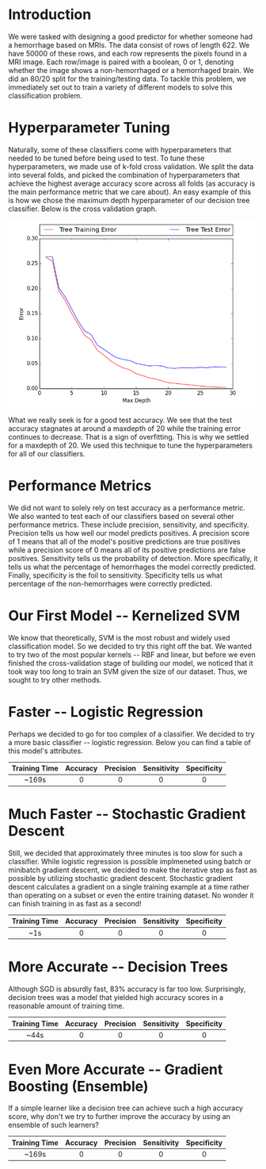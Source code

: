 # Introduction
We were tasked with designing a good predictor for whether someone had a hemorrhage based on MRIs. The data consist of rows of length 622. We have 50000 of these rows, and each row represents the pixels found in a MRI image. Each row/image is paired with a boolean, 0 or 1, denoting whether the image shows a non-hemorrhaged or a hemorrhaged brain. We did an 80/20 split for the training/testing data. To tackle this problem, we immediately set out to train a variety of different models to solve this classification problem.

# Hyperparameter Tuning
Naturally, some of these classifiers come with hyperparameters that needed to be tuned before being used to test. To tune these hyperparameters, we made use of k-fold cross validation. We split the data into several folds, and picked the combination of hyperparameters that achieve the highest average accuracy score across all folds (as accuracy is the main performance metric that we care about). An easy example of this is how we chose the maximum depth hyperparameter of our decision tree classifier. Below is the cross validation graph.

![alt test](https://github.com/peterkim95/Hemorrhage-Predictor-from-MRIs/blob/master/dectree.png)

What we really seek is for a good test accuracy. We see that the test accuracy stagnates at around a maxdepth of 20 while the training error continues to decrease. That is a sign of overfitting. This is why we settled for a maxdepth of 20. We used this technique to tune the hyperparameters for all of our classifiers.

# Performance Metrics
We did not want to solely rely on test accuracy as a performance metric. We also wanted to test each of our classifiers based on several other performance metrics. These include precision, sensitivity, and specificity. Precision tells us how well our model predicts positives. A precision score of 1 means that all of the model's positive predictions are true positives while a precision score of 0 means all of its positive predictions are false positives. Sensitivity tells us the probability of detection. More specifically, it tells us what the percentage of hemorrhages the model correctly predicted. Finally, specificity is the foil to sensitivity. Specificity tells us what percentage of the non-hemorrhages were correctly predicted.

# Our First Model -- Kernelized SVM
We know that theoretically, SVM is the most robust and widely used classification model. So we decided to try this right off the bat. We wanted to try two of the most popular kernels -- RBF and linear, but before we even finished the cross-validation stage of building our model, we noticed that it took way too long to train an SVM given the size of our dataset. Thus, we sought to try other methods.

# Faster -- Logistic Regression
Perhaps we decided to go for too complex of a classifier. We decided to try a more basic classifier -- logistic regression. Below you can find a table of this model's attributes.

| Training Time | Accuracy | Precision | Sensitivity | Specificity |
|:-------------:|:--------:|:---------:|:-----------:|:-----------:|
| ~169s | 0 | 0 | 0 | 0 |

# Much Faster -- Stochastic Gradient Descent
Still, we decided that approximately three minutes is too slow for such a classifier. While logistic regression is possible implmeneted using batch or minibatch gradient descent, we decided to make the iterative step as fast as possible by utilizing stochastic gradient descent. Stochastic gradient descent calculates a gradient on a single training example at a time rather than operating on a subset or even the entire training dataset. No wonder it can finish training in as fast as a second!

| Training Time | Accuracy | Precision | Sensitivity | Specificity |
|:-------------:|:--------:|:---------:|:-----------:|:-----------:|
| ~1s | 0 | 0 | 0 | 0 |

# More Accurate -- Decision Trees
Although SGD is absurdly fast, 83% accuracy is far too low. Surprisingly, decision trees was a model that yielded high accuracy scores in a reasonable amount of training time.

| Training Time | Accuracy | Precision | Sensitivity | Specificity |
|:-------------:|:--------:|:---------:|:-----------:|:-----------:|
| ~44s | 0 | 0 | 0 | 0 |

# Even More Accurate -- Gradient Boosting (Ensemble)
If a simple learner like a decision tree can achieve such a high accuracy score, why don't we try to further improve the accuracy by using an ensemble of such learners?

| Training Time | Accuracy | Precision | Sensitivity | Specificity |
|:-------------:|:--------:|:---------:|:-----------:|:-----------:|
| ~169s | 0 | 0 | 0 | 0 |